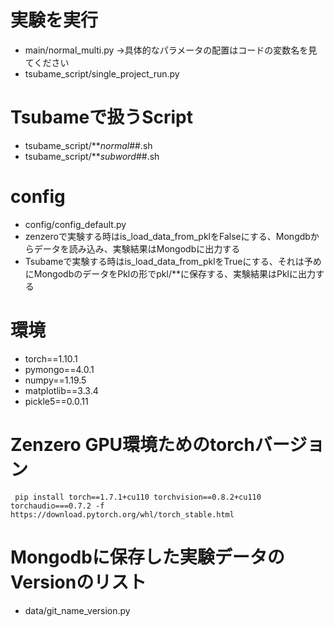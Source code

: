 # 実験を実行
 - main/normal_multi.py →具体的なパラメータの配置はコードの変数名を見てください
 - tsubame_script/single_project_run.py

# Tsubameで扱うScript
 - tsubame_script/**_normal_##.sh
 - tsubame_script/**_subword_##.sh

# config
 - config/config_default.py
 - zenzeroで実験する時はis_load_data_from_pklをFalseにする、Mongdbからデータを読み込み、実験結果はMongodbに出力する
 - Tsubameで実験する時はis_load_data_from_pklをTrueにする、それは予めにMongodbのデータをPklの形でpkl/**に保存する、実験結果はPklに出力する

# 環境
 - torch==1.10.1
 - pymongo==4.0.1
 - numpy==1.19.5
 - matplotlib==3.3.4
 - pickle5==0.0.11

# Zenzero GPU環境ためのtorchバージョン
```
 pip install torch==1.7.1+cu110 torchvision==0.8.2+cu110 torchaudio===0.7.2 -f https://download.pytorch.org/whl/torch_stable.html
```

# Mongodbに保存した実験データのVersionのリスト
 - data/git_name_version.py